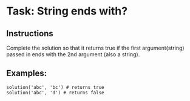 # Task: String ends with?

## Instructions

Complete the solution so that it returns true if the first argument(string) passed in ends with the 2nd argument (also a string).

##  Examples:

    solution('abc', 'bc') # returns true
    solution('abc', 'd') # returns false